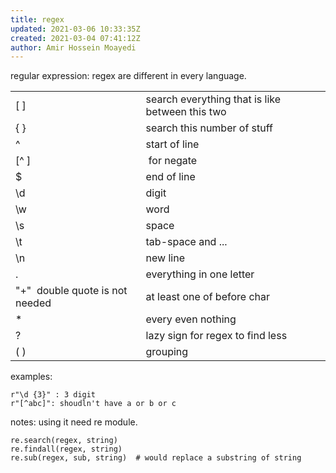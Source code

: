 ```yaml
---
title: regex
updated: 2021-03-06 10:33:35Z
created: 2021-03-04 07:41:12Z
author: Amir Hossein Moayedi
---
```


regular expression:
regex are different in every language.

|     |     |
| --- | --- |
| [ ] | search everything that is like between this two |
| { } | search this number of stuff |
| ^   | start of line |
| [^ ] |  for negate |
| $   | end of line |
| \d  | digit |
| \w  | word |
| \s  | space |
| \t  | tab-space and ... |
| \n  | new line |
| .   | everything in one letter |
| "+"  double quote is not needed | at least one of before char |
| *   | every even nothing |
| ?   | lazy sign for regex to find less |
| ( ) | grouping |

examples:

```
r"\d {3}" : 3 digit
r"[^abc]": shoudln't have a or b or c
```

notes:
using it need re module.

```
re.search(regex, string)
re.findall(regex, string)
re.sub(regex, sub, string)  # would replace a substring of string
```